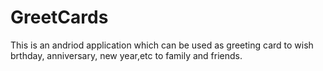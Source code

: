 # GreetCards
This is an andriod application which can be used as greeting card to wish brthday, anniversary, new year,etc to family and friends.
